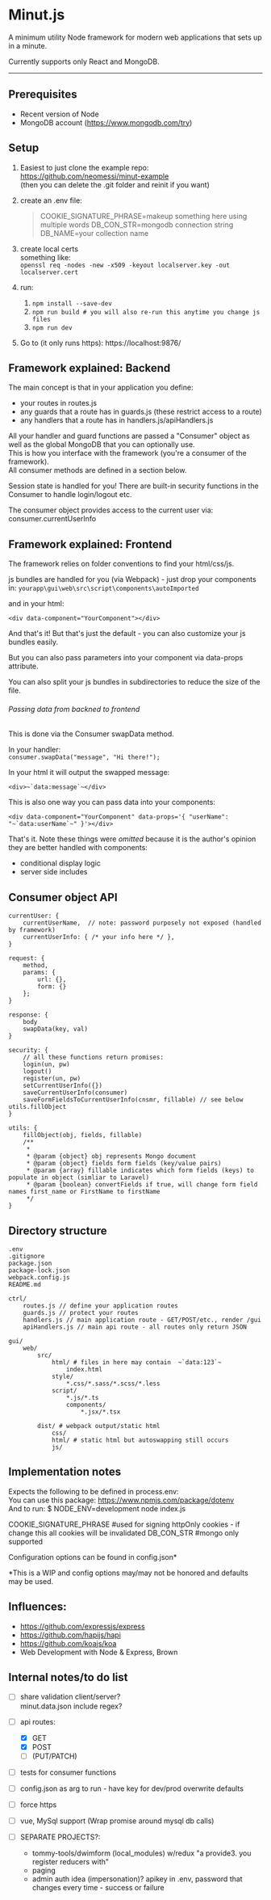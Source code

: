 # Minut.js
A minimum utility Node framework for modern web applications that sets up in a minute.

Currently supports only React and MongoDB.

---

## Prerequisites

- Recent version of Node
- MongoDB account (https://www.mongodb.com/try)


## Setup

1. Easiest to just clone the example repo: https://github.com/neomessi/minut-example  
  (then you can delete the .git folder and reinit if you want)

1. create an .env file:
    > COOKIE_SIGNATURE_PHRASE=makeup something here using multiple words
    > DB_CON_STR=mongodb connection string
    > DB_NAME=your collection name

1. create local certs  
    something like:  
    `openssl req -nodes -new -x509 -keyout localserver.key -out localserver.cert`

1. run:
    1. `npm install --save-dev`
    1. `npm run build # you will also re-run this anytime you change js files`
    1. `npm run dev`

1. Go to (it only runs https):
    https://localhost:9876/


## Framework explained: Backend

The main concept is that in your application you define:
- your routes in routes.js
- any guards that a route has in guards.js (these restrict access to a route)
- any handlers that a route has in handlers.js/apiHandlers.js

All your handler and guard functions are passed a "Consumer" object as well as the global MongoDB that you can optionally use.  
This is how you interface with the framework (you're a consumer of the framework).  
All consumer methods are defined in a section below.

Session state is handled for you! There are built-in security functions in the Consumer to handle login/logout etc.

The consumer object provides access to the current user via: consumer.currentUserInfo


## Framework explained: Frontend

The framework relies on folder conventions to find your html/css/js.

js bundles are handled for you (via Webpack) - just drop your components in:
`yourapp\gui\web\src\script\components\autoImported`

and in your html:
```
<div data-component="YourComponent"></div>
```

And that's it! But that's just the default - you can also customize your js bundles easily.

But you can also pass parameters into your component via data-props attribute.

You can also split your js bundles in subdirectories to reduce the size of the file.


###### Passing data from backned to frontend

This is done via the Consumer swapData method.

In your handler:  
`consumer.swapData("message", "Hi there!");`

In your html it will output the swapped message:  
```
<div>~`data:message`~</div>
```

This is also one way you can pass data into your components:  
```
<div data-component="YourComponent" data-props='{ "userName": "~`data:userName`~" }'></div>
```

That's it. Note these things were _omitted_ because it is the author's opinion they are better handled with components:
- conditional display logic
- server side includes


## Consumer object API
```
currentUser: {
    currentUserName,  // note: password purposely not exposed (handled by framework)
    currentUserInfo: { /* your info here */ },
}

request: {
    method,
    params: {
        url: {},
        form: {}
    };
}

response: {
    body
    swapData(key, val)
}

security: {
    // all these functions return promises:
    login(un, pw)
    logout()
    register(un, pw)
    setCurrentUserInfo({})
    saveCurrentUserInfo(consumer)
    saveFormFieldsToCurrentUserInfo(cnsmr, fillable) // see below utils.fillObject
}

utils: {
    fillObject(obj, fields, fillable)
    /**
     * 
     * @param {object} obj represents Mongo document
     * @param {object} fields form fields (key/value pairs)
     * @param {array} fillable indicates which form fields (keys) to populate in object (simliar to Laravel)
     * @param {boolean} convertFields if true, will change form field names first_name or FirstName to firstName
     */
}
```


## Directory structure
```
.env
.gitignore
package.json
package-lock.json
webpack.config.js
README.md

ctrl/
    routes.js // define your application routes
    guards.js // protect your routes
    handlers.js // main application route - GET/POST/etc., render /gui
    apiHandlers.js // main api route - all routes only return JSON

gui/
    web/
        src/
            html/ # files in here may contain  ~`data:123`~
                index.html
            style/
                *.css/*.sass/*.scss/*.less
            script/
                *.js/*.ts
                components/
                    *.jsx/*.tsx

        dist/ # webpack output/static html
            css/
            html/ # static html but autoswapping still occurs
            js/
```


## Implementation notes

Expects the following to be defined in process.env:  
    You can use this package: https://www.npmjs.com/package/dotenv  
    And to run: $ NODE_ENV=development node index.js  

COOKIE_SIGNATURE_PHRASE #used for signing httpOnly cookies - if change this all cookies will be invalidated
DB_CON_STR #mongo only supported

Configuration options can be found in config.json*

*This is a WIP and config options may/may not be honored and defaults may be used.


## Influences:
* https://github.com/expressjs/express
* https://github.com/hapijs/hapi
* https://github.com/koajs/koa
* Web Development with Node & Express, Brown


## Internal notes/to do list

- [ ] share validation client/server?  
  minut.data.json include regex?

- [ ] api routes:
    - [x] GET
    - [x] POST
    - [ ] (PUT/PATCH)

- [ ] tests for consumer functions
- [ ] config.json as arg to run - have key for dev/prod overwrite defaults
- [ ] force https

- [ ] vue, MySql support (Wrap promise around mysql db calls)

- [ ] SEPARATE PROJECTS?:
  - tommy-tools/dwimform (local_modules) w/redux "a provide3. you register reducers with"
  - paging
  - admin auth idea (impersonation)? apikey in .env, password that changes every time - success or failure
